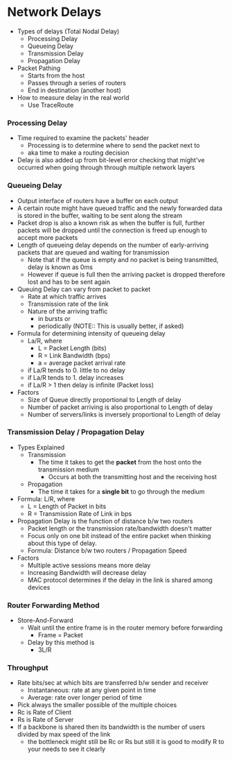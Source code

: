 # Network Delays

- Types of delays (Total Nodal Delay)
	- Processing Delay
	- Queueing Delay
	- Transmission Delay
	- Propagation Delay
- Packet Pathing
	- Starts from the host 
	- Passes through a series of routers
	- End in destination (another host)
- How to measure delay in the real world
	- Use TraceRoute

### Processing Delay
- Time required to examine the packets' header 
	- Processing is to determine where to send the packet next to
	- aka time to make a routing decision
- Delay is also added up from bit-level error checking that might've occurred when going through through multiple network layers

### Queueing Delay
- Output interface of routers have a buffer on each output
- A certain route might have queued traffic and the newly forwarded data is stored in the buffer, waiting to be sent along the stream
- Packet drop is also a known risk as when the buffer is full, further packets will be dropped until the connection is freed up enough to accept more packets
- Length of queueing delay depends on the number of early-arriving packets that are queued and waiting for transmission
	- Note that if the queue is empty and no packet is being transmitted, delay is known as 0ms
	- However if queue is full then the arriving packet is dropped therefore lost and has to be sent again
- Queuing Delay can vary from packet to packet
	- Rate at which traffic arrives
	- Transmission rate of the link
	- Nature of the arriving traffic
		- in bursts or
		- periodically (NOTE:: This is usually better, if asked)
- Formula for determining intensity of queueing delay
	- La/R, where
		- L = Packet Length (bits)
		- R = Link Bandwidth (bps)
		- a = average packet arrival rate
	- if La/R tends to 0. little to no delay  
	- if La/R tends to 1. delay increases
	- if La/R > 1 then delay is infinite (Packet loss)
- Factors
	- Size of Queue directly proportional to Length of delay
	- Number of packet arriving is also proportional to Length of delay
	- Number of servers/links is inversely proportional to Length of delay

### Transmission Delay / Propagation Delay
- Types Explained
	- Transmission
		- The time it takes to get the **packet** from the host onto the transmission medium
			- Occurs at both the transmitting host and the receiving host
	- Propagation
		- The time it takes for a **single bit** to go through the medium
- Formula: L/R, where
	- L = Length of Packet in bits
	- R = Transmission Rate of Link in bps
- Propagation Delay is the function of distance b/w two routers
	- Packet length or the transmission rate/bandwidth doesn't matter
	- Focus only on one bit instead of the entire packet when thinking about this type of delay. 
	- Formula: Distance b/w two routers / Propagation Speed
- Factors
	- Multiple active sessions means more delay
	- Increasing Bandwidth will decrease delay
	- MAC protocol determines if the delay in the link is shared among devices


### Router Forwarding Method
- Store-And-Forward
	- Wait until the entire frame is in the router memory before forwarding
		- Frame = Packet
	- Delay by this method is
		- 3L/R


### Throughput
- Rate bits/sec at which bits are transferred b/w sender and receiver
	- Instantaneous: rate at any given point in time
	- Average: rate over longer period of time
- Pick always the smaller possible of the multiple choices
- Rc is Rate of Client
- Rs is Rate of Server
- If a backbone is shared then its bandwidth is the number of users divided by max speed of the link
	- the bottleneck might still be Rc or Rs but still it is good to modify R to your needs to see it clearly
